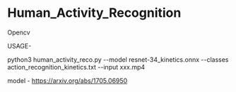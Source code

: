 # Human_Activity_Recognition
Opencv

USAGE-

python3 human_activity_reco.py --model resnet-34_kinetics.onnx --classes action_recognition_kinetics.txt --input xxx.mp4


model - https://arxiv.org/abs/1705.06950
